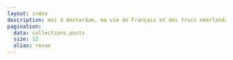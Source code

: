 ```yaml
---
layout: index
description: moi à Amsterdam, ma vie de Français et des trucs néerlandais
pagination:
  data: collections.posts
  size: 12
  alias: revue
---
```



